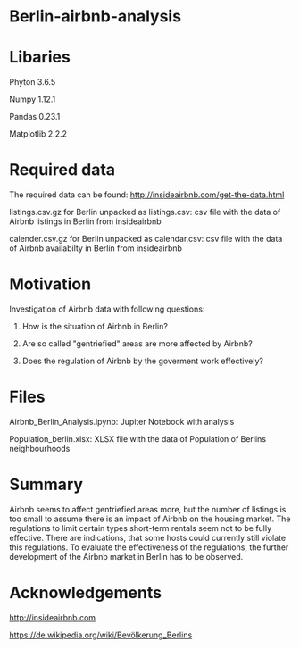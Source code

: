 # Berlin-airbnb-analysis

# Libaries
  Phyton 3.6.5
  
  Numpy 1.12.1
  
  Pandas 0.23.1
  
  Matplotlib 2.2.2
 # Required data
 The required data can be found: http://insideairbnb.com/get-the-data.html
 
 listings.csv.gz for Berlin unpacked as listings.csv:
 csv file with the data of Airbnb listings in Berlin from insideairbnb
 
 calender.csv.gz for Berlin unpacked as calendar.csv: 
 csv file with the data of Airbnb availabilty in Berlin from insideairbnb
  
# Motivation
Investigation of Airbnb data with following questions:

1. How is the situation of Airbnb in Berlin? 

2. Are so called "gentriefied" areas are more affected by Airbnb?

3. Does the regulation of Airbnb by the goverment work effectively?

# Files
Airbnb_Berlin_Analysis.ipynb: 
Jupiter Notebook with analysis

Population_berlin.xlsx:
XLSX file with the data of Population of Berlins neighbourhoods

# Summary

Airbnb seems to affect gentriefied areas more, but the number of listings is too small to assume there is an impact of Airbnb on the housing market. The regulations to limit certain types short-term rentals seem not to be fully effective. There are indications, that some hosts could currently still violate this regulations. To evaluate the effectiveness of the regulations, the further development of the Airbnb market in Berlin has to be observed.

# Acknowledgements
http://insideairbnb.com

https://de.wikipedia.org/wiki/Bevölkerung_Berlins

